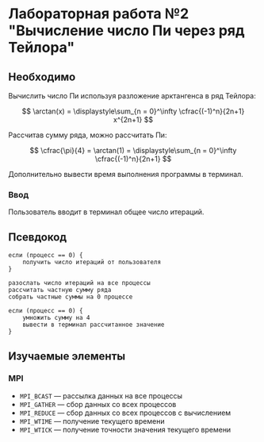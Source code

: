 # Лабораторная работа №2 "Вычисление число Пи через ряд Тейлора"

## Необходимо

Вычислить число Пи используя разложение арктангенса в ряд Тейлора:

$$ \arctan(x) = \displaystyle\sum_{n = 0}^\infty \cfrac{(-1)^n}{2n+1} x^{2n+1} $$

Рассчитав сумму ряда, можно рассчитать Пи:

$$ \cfrac{\pi}{4} = \arctan(1) = \displaystyle\sum_{n = 0}^\infty \cfrac{(-1)^n}{2n+1} $$

Дополнительно вывести время выполнения программы в терминал.

### Ввод
Пользователь вводит в терминал общее число итераций.

## Псевдокод
```
если (процесс == 0) {
    получить число итераций от пользователя
} 

разослать число итераций на все процессы
рассчитать частную сумму ряда
собрать частные суммы на 0 процессе

если (процесс == 0) {
    умножить сумму на 4
    вывести в терминал рассчитанное значение
}

```

## Изучаемые элементы

### MPI

- `MPI_BCAST` — рассылка данных на все процессы
- `MPI_GATHER` — сбор данных со всех процессов
- `MPI_REDUCE` — сбор данных со всех процессов c вычислением
- `MPI_WTIME` — получение текущего времени
- `MPI_WTICK` — получение точности значения текущего времени
